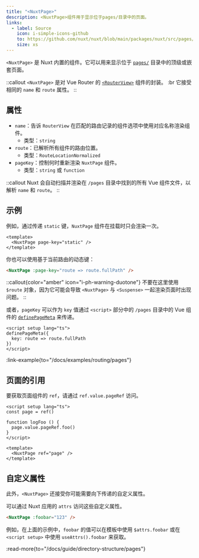 ```yaml
---
title: "<NuxtPage>"
description: <NuxtPage>组件用于显示位于pages/目录中的页面。
links:
  - label: Source
    icon: i-simple-icons-github
    to: https://github.com/nuxt/nuxt/blob/main/packages/nuxt/src/pages/runtime/page.ts
    size: xs
---
```


`<NuxtPage>` 是 Nuxt 内置的组件。它可以用来显示位于 [`pages/`](/docs/guide/directory-structure/pages) 目录中的顶级或嵌套页面。

::callout
`<NuxtPage>` 是对 Vue Router 的 [`<RouterView>`](https://router.vuejs.org/api/interfaces/RouterViewProps.html#interface-routerviewprops) 组件的封装。 :br
它接受相同的 `name` 和 `route` 属性。
::

## 属性

- `name`：告诉 `RouterView` 在匹配的路由记录的组件选项中使用对应名称渲染组件。
  - 类型：`string`
- `route`：已解析所有组件的路由位置。
  - 类型：`RouteLocationNormalized`
- `pageKey`：控制何时重新渲染 `NuxtPage` 组件。
  - 类型：`string` 或 `function`

::callout
Nuxt 会自动扫描并渲染在 `/pages` 目录中找到的所有 Vue 组件文件，以解析 `name` 和 `route`。
::

## 示例

例如，通过传递 `static` 键，`NuxtPage` 组件在挂载时只会渲染一次。

```vue [app.vue]
<template>
  <NuxtPage page-key="static" />
</template>
```

你也可以使用基于当前路由的动态键：

```html
<NuxtPage :page-key="route => route.fullPath" />
```

::callout{color="amber" icon="i-ph-warning-duotone"}
不要在这里使用 `$route` 对象，因为它可能会导致 `<NuxtPage>` 与 `<Suspense>` 一起渲染页面时出现问题。
::

或者，`pageKey` 可以作为 `key` 值通过 `<script>` 部分中的 `/pages` 目录中的 Vue 组件的 [`definePageMeta`](/docs/api/utils/define-page-meta) 来传递。

```vue [pages/my-page.vue]
<script setup lang="ts">
definePageMeta({
  key: route => route.fullPath
})
</script>
```

:link-example{to="/docs/examples/routing/pages"}

## 页面的引用

要获取页面组件的 `ref`，请通过 `ref.value.pageRef` 访问。

````vue [app.vue]
<script setup lang="ts">
const page = ref()

function logFoo () {
  page.value.pageRef.foo()
}
</script>

<template>
  <NuxtPage ref="page" />
</template>
````

## 自定义属性

此外，`<NuxtPage>` 还接受你可能需要向下传递的自定义属性。

可以通过 Nuxt 应用的 `attrs` 访问这些自定义属性。

```html
<NuxtPage :foobar="123" />
```

例如，在上面的示例中，`foobar` 的值可以在模板中使用 `$attrs.foobar` 或在 `<script setup>` 中使用 `useAttrs().foobar` 来获取。

:read-more{to="/docs/guide/directory-structure/pages"}
